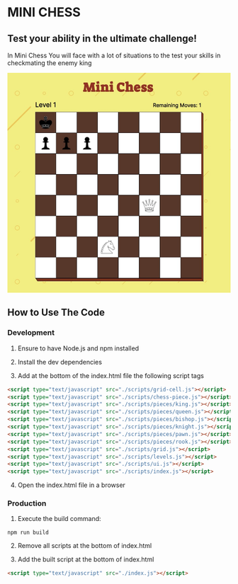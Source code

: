 # MINI CHESS

## Test your ability in the ultimate challenge!

In Mini Chess You will face with a lot of situations to the test your skills in checkmating the enemy king

![Snapshot of the game](./readme-image.jpg)

## How to Use The Code

### Development

1. Ensure to have Node.js and npm installed
2. Install the dev dependencies

3. Add at the bottom of the index.html file the following script tags

```html
<script type="text/javascript" src="./scripts/grid-cell.js"></script>
<script type="text/javascript" src="./scripts/chess-piece.js"></script>
<script type="text/javascript" src="./scripts/pieces/king.js"></script>
<script type="text/javascript" src="./scripts/pieces/queen.js"></script>
<script type="text/javascript" src="./scripts/pieces/bishop.js"></script>
<script type="text/javascript" src="./scripts/pieces/knight.js"></script>
<script type="text/javascript" src="./scripts/pieces/pawn.js"></script>
<script type="text/javascript" src="./scripts/pieces/rook.js"></script>
<script type="text/javascript" src="./scripts/grid.js"></script>
<script type="text/javascript" src="./scripts/levels.js"></script>
<script type="text/javascript" src="./scripts/ui.js"></script>
<script type="text/javascript" src="./scripts/index.js"></script>
```

4. Open the index.html file in a browser

### Production

1. Execute the build command:

```
npm run build
```

2. Remove all scripts at the bottom of index.html

3. Add the built script at the bottom of index.html

```html
<script type="text/javascript" src="./index.js"></script>
```
